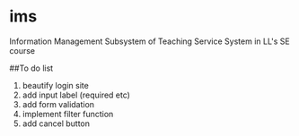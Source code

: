 # ims
Information Management Subsystem of Teaching Service System in LL's SE course

##To do list

1. beautify login site
2. add input label (required etc)
3. add form validation
4. implement filter function
5. add cancel button

